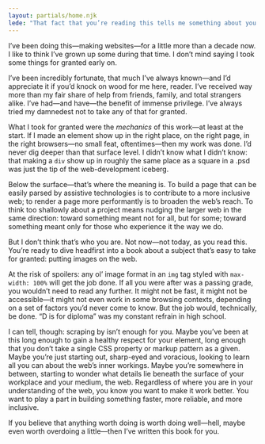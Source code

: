 ```yaml
---
layout: partials/home.njk
lede: "That fact that you’re reading this tells me something about you. It tells me that you’re different from the way I once was."
---
```


I’ve been doing this—making websites—for a little more than a decade now. I like to think I’ve grown up some during that time. I don’t mind saying I took some things for granted early on.

I’ve been incredibly fortunate, that much I’ve always known—and I’d appreciate it if you’d knock on wood for me here, reader. I’ve received way more than my fair share of help from friends, family, and total strangers alike. I’ve had—and have—the benefit of immense privilege. I’ve always tried my damnedest not to take any of that for granted.

What I took for granted were the _mechanics_ of this work—at least at the start. If I made an element show up in the right place, on the right page, in the right browsers—no small feat, oftentimes—then my work was done. I’d never dig deeper than that surface level. I didn’t know what I didn’t know: that making a `div` show up in roughly the same place as a square in a .psd was just the tip of the web-development iceberg.

Below the surface—that’s where the meaning is. To build a page that can be easily parsed by assistive technologies is to contribute to a more inclusive web; to render a page more performantly is to broaden the web’s reach. To think too shallowly about a project means nudging the larger web in the same direction: toward something meant not for all, but for some; toward something meant only for those who experience it the way we do.

But I don’t think that’s who you are. Not now—not today, as you read this. You’re ready to dive headfirst into a book about a subject that’s easy to take for granted: putting images on the web.

At the risk of spoilers: any ol’ image format in an `img` tag styled with `max-width: 100%` will get the job done. If all you were after was a passing grade, you wouldn’t need to read any further. It might not be fast, it might not be accessible—it might not even work in some browsing contexts, depending on a set of factors you’d never come to know. But the job would, technically, be done. “D is for diploma” was my constant refrain in high school.

I can tell, though: scraping by isn’t enough for you. Maybe you’ve been at this long enough to gain a healthy respect for your element, long enough that you don’t take a single CSS property or markup pattern as a given. Maybe you’re just starting out, sharp-eyed and voracious, looking to learn all you can about the web’s inner workings. Maybe you’re somewhere in between, starting to wonder what details lie beneath the surface of your workplace and your medium, the web.
Regardless of where you are in your understanding of the web, you know you want to make it work better. You want to play a part in building something faster, more reliable, and more inclusive.

If you believe that anything worth doing is worth doing well—hell, maybe even worth overdoing a little—then I’ve written this book for you.